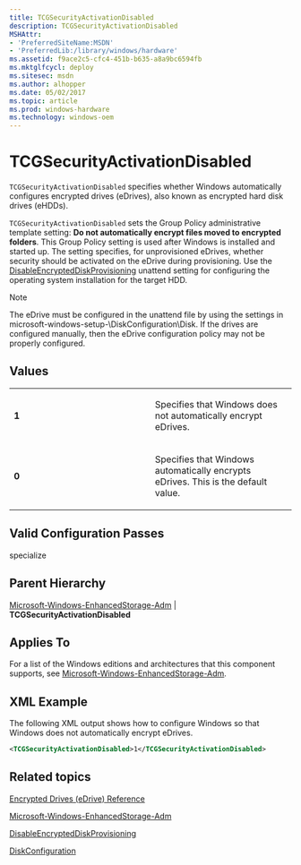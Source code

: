 ```yaml
---
title: TCGSecurityActivationDisabled
description: TCGSecurityActivationDisabled
MSHAttr:
- 'PreferredSiteName:MSDN'
- 'PreferredLib:/library/windows/hardware'
ms.assetid: f9ace2c5-cfc4-451b-b635-a8a9bc6594fb
ms.mktglfcycl: deploy
ms.sitesec: msdn
ms.author: alhopper
ms.date: 05/02/2017
ms.topic: article
ms.prod: windows-hardware
ms.technology: windows-oem
---
```

# TCGSecurityActivationDisabled

`TCGSecurityActivationDisabled` specifies whether Windows automatically configures encrypted drives (eDrives), also known as encrypted hard disk drives (eHDDs).

`TCGSecurityActivationDisabled` sets the Group Policy administrative template setting: **Do not automatically encrypt files moved to encrypted folders**. This Group Policy setting is used after Windows is installed and started up. The setting specifies, for unprovisioned eDrives, whether security should be activated on the eDrive during provisioning. Use the [DisableEncryptedDiskProvisioning](microsoft-windows-setup-diskconfiguration-disableencrypteddiskprovisioning.md) unattend setting for configuring the operating system installation for the target HDD.

> [!Note]
> The eDrive must be configured in the unattend file by using the settings in microsoft-windows-setup-\\DiskConfiguration\\Disk. If the drives are configured manually, then the eDrive configuration policy may not be properly configured.

## Values

<table>
<colgroup>
<col width="50%" />
<col width="50%" />
</colgroup>
<tbody>
<tr class="odd">
<td><p><strong>1</strong></p></td>
<td><p>Specifies that Windows does not automatically encrypt eDrives.</p></td>
</tr>
<tr class="even">
<td><p><strong>0</strong></p></td>
<td><p>Specifies that Windows automatically encrypts eDrives. This is the default value.</p></td>
</tr>
</tbody>
</table>

## Valid Configuration Passes

specialize

## Parent Hierarchy

[Microsoft-Windows-EnhancedStorage-Adm](microsoft-windows-enhancedstorage-adm.md) | **TCGSecurityActivationDisabled**

## Applies To

For a list of the Windows editions and architectures that this component supports, see [Microsoft-Windows-EnhancedStorage-Adm](microsoft-windows-enhancedstorage-adm.md).

## XML Example

The following XML output shows how to configure Windows so that Windows does not automatically encrypt eDrives.

```XML
<TCGSecurityActivationDisabled>1</TCGSecurityActivationDisabled>
```

## Related topics

[Encrypted Drives (eDrive) Reference](http://go.microsoft.com/fwlink/?LinkId=217371)

[Microsoft-Windows-EnhancedStorage-Adm](microsoft-windows-enhancedstorage-adm.md)

[DisableEncryptedDiskProvisioning](microsoft-windows-setup-diskconfiguration-disableencrypteddiskprovisioning.md)

[DiskConfiguration](microsoft-windows-setup-diskconfiguration.md)